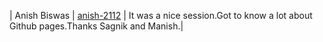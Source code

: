 | Anish Biswas | [anish-2112](https://github.com/anish-2112) | It was a nice session.Got to know a lot about Github pages.Thanks Sagnik and Manish.|
